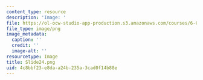 ```yaml
---
content_type: resource
description: 'Image: '
file: https://ol-ocw-studio-app-production.s3.amazonaws.com/courses/6-004-computation-structures-spring-2017/4c8bbf23e8daa24b235a3cad0f14b88e_Slide24.png
file_type: image/png
image_metadata:
  caption: ''
  credit: ''
  image-alt: ''
resourcetype: Image
title: Slide24.png
uid: 4c8bbf23-e8da-a24b-235a-3cad0f14b88e
---
```

